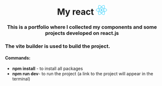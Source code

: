 <h1 align="center">My react <img src="https://github.com/XXXmez/my-react/blob/main/react.svg" height="32"/></h1>
<h3 align="center">This is a portfolio where I collected my components and some projects developed on react.js</h3>

<h3>The vite builder is used to build the project.</h3>

<h4>Commands:</h4>
<ul>
	<li><b>npm install</b> - to install all packages</li>
	<li><b>npm run dev</b>- to run the project (a link to the project will appear in the terminal)</li>
</ul>
